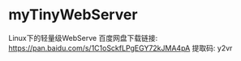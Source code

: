 # myTinyWebServer
Linux下的轻量级WebServe
百度网盘下载链接: https://pan.baidu.com/s/1C1oSckfLPgEGY72kJMA4pA 提取码: y2vr
